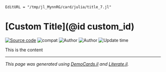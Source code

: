 ```@meta
EditURL = "/tmp/jl_MynnRG/card/julia/title_7.jl"
```

# [Custom Title](@id custom_id)

[![Source code](https://img.shields.io/badge/download-julia-brightgreen.svg)](title_7.jl) ![compat](https://img.shields.io/badge/julia-1.2.3-blue.svg) ![Author](https://img.shields.io/badge/Author-Jane%20Doe-blue) ![Author](https://img.shields.io/badge/Author-John%20Roe-blue) ![Update time](https://img.shields.io/date/1580428800)

This is the content

---

*This page was generated using [DemoCards.jl](https://github.com/JuliaDocs/DemoCards.jl) and [Literate.jl](https://github.com/fredrikekre/Literate.jl).*


